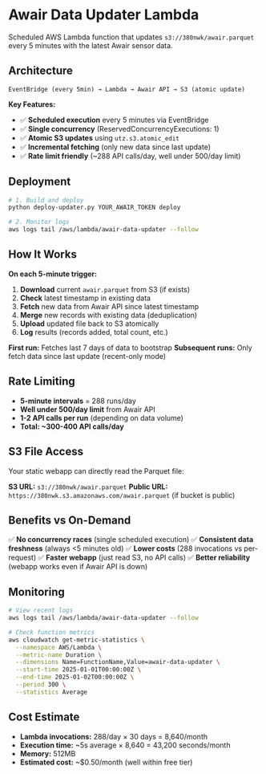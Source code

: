 # Awair Data Updater Lambda

Scheduled AWS Lambda function that updates `s3://380nwk/awair.parquet` every 5 minutes with the latest Awair sensor data.

## Architecture

```
EventBridge (every 5min) → Lambda → Awair API → S3 (atomic update)
```

**Key Features:**
- ✅ **Scheduled execution** every 5 minutes via EventBridge
- ✅ **Single concurrency** (ReservedConcurrencyExecutions: 1)
- ✅ **Atomic S3 updates** using `utz.s3.atomic_edit`
- ✅ **Incremental fetching** (only new data since last update)
- ✅ **Rate limit friendly** (~288 API calls/day, well under 500/day limit)

## Deployment

```bash
# 1. Build and deploy
python deploy-updater.py YOUR_AWAIR_TOKEN deploy

# 2. Monitor logs
aws logs tail /aws/lambda/awair-data-updater --follow
```

## How It Works

**On each 5-minute trigger:**

1. **Download** current `awair.parquet` from S3 (if exists)
2. **Check** latest timestamp in existing data
3. **Fetch** new data from Awair API since latest timestamp
4. **Merge** new records with existing data (deduplication)
5. **Upload** updated file back to S3 atomically
6. **Log** results (records added, total count, etc.)

**First run:** Fetches last 7 days of data to bootstrap
**Subsequent runs:** Only fetch data since last update (recent-only mode)

## Rate Limiting

- **5-minute intervals** = 288 runs/day
- **Well under 500/day limit** from Awair API
- **1-2 API calls per run** (depending on data volume)
- **Total: ~300-400 API calls/day**

## S3 File Access

Your static webapp can directly read the Parquet file:

**S3 URL:** `s3://380nwk/awair.parquet`
**Public URL:** `https://380nwk.s3.amazonaws.com/awair.parquet` (if bucket is public)

## Benefits vs On-Demand

✅ **No concurrency races** (single scheduled execution)
✅ **Consistent data freshness** (always <5 minutes old)
✅ **Lower costs** (288 invocations vs per-request)
✅ **Faster webapp** (just read S3, no API calls)
✅ **Better reliability** (webapp works even if Awair API is down)

## Monitoring

```bash
# View recent logs
aws logs tail /aws/lambda/awair-data-updater --follow

# Check function metrics
aws cloudwatch get-metric-statistics \
  --namespace AWS/Lambda \
  --metric-name Duration \
  --dimensions Name=FunctionName,Value=awair-data-updater \
  --start-time 2025-01-01T00:00:00Z \
  --end-time 2025-01-02T00:00:00Z \
  --period 300 \
  --statistics Average
```

## Cost Estimate

- **Lambda invocations:** 288/day × 30 days = 8,640/month
- **Execution time:** ~5s average × 8,640 = 43,200 seconds/month
- **Memory:** 512MB
- **Estimated cost:** ~$0.50/month (well within free tier)